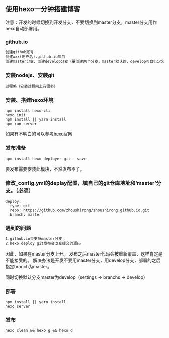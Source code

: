 ## 使用hexo一分钟搭建博客

注意：开发的时候切换到开发分支，不要切换到master分支，master分支用作hexo自动部署用。

### github.io
```html
创建github账号
创建xxx(用户名).github.io项目
创建master分支、创建develop分支（要创建两个分支，master默认的，develop可自行定义名称）
```

### 安装nodejs、安装git
```html
过程略（安装过程网上有很多）
```

### 安装、搭建hexo环境
```shell
npm install hexo-cli
hexo init
npm install || yarn install
npm run server
```
如果有不明白的可以参考[hexo](https://hexo.io/zh-cn/docs/index.html)官网

### 发布准备
```shell
npm install hexo-deployer-git --save
```
要发布需要安装此模块，不然发布不了。

### 修改_config.yml的deplay配置，填自己的git仓库地址和‘master’分支。（必须）
```shell
deploy:
  type: git
  repo: https://github.com/zhoushirong/zhoushirong.github.io.git
  branch: master
```


### 遇到的问题

```html
1.github.io只支持master分支；
2.hexo deploy git发布会改变提交的源码
```

因此，如果在master分支上开。
发布之后master代码会被重新覆盖，这样肯定是不能接受的。
解决办法是开发不要用master分支，用develop分支，部署的之后指定branch为master。

同时切换默认分支master为develop（settings -> branchs -> develop）

### 部署
```shell
npm install || yarn install
hexo server
```

### 发布
```shell
hexo clean && hexo g && hexo d
```








